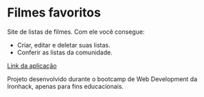 # Filmes favoritos

Site de listas de filmes. Com ele você consegue:

- Criar, editar e deletar suas listas.
- Conferir as listas da comunidade.

[Link da aplicação](https://projeto-teste.netlify.app/)

Projeto desenvolvido durante o bootcamp de Web Development da Ironhack, apenas para fins educacionais.
